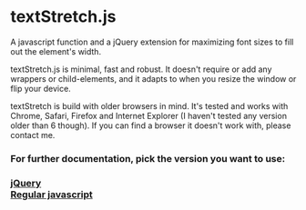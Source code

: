 # textStretch.js

A javascript function and a jQuery extension for maximizing font sizes to fill out the element's width.

textStretch.js is minimal, fast and robust. It doesn't require or add any wrappers or child-elements, and it adapts to when you resize the window or flip your device.

textStretch is build with older browsers in mind. It's tested and works with Chrome, Safari, Firefox and Internet Explorer (I haven't tested any version older than 6 though). If you can find a browser it doesn't work with, please contact me.

### For further documentation, pick the version you want to use:
### [jQuery](doc/jquery.md) <br/> [Regular javascript](doc/javascript.md)